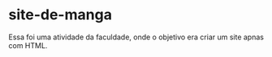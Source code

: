 # site-de-manga
Essa foi uma atividade da faculdade,  onde o objetivo era criar um site apnas com HTML.
